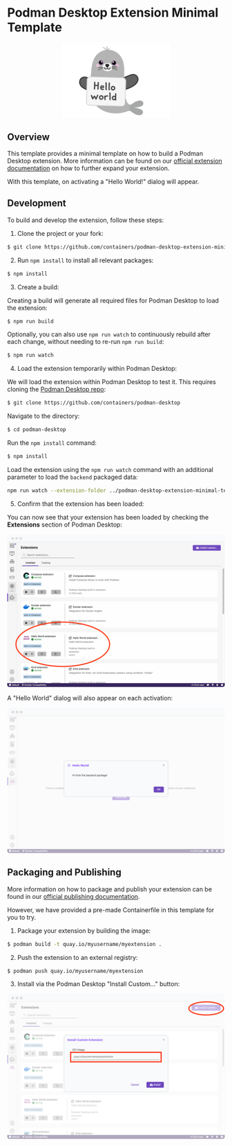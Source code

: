 # Podman Desktop Extension Minimal Template

<p align="center">
  <img alt="Hello World" src="/images/helloselkie.png" width="50%">
</p>

## Overview

This template provides a minimal template on how to build a Podman Desktop extension. More information can be found on our [official extension documentation](https://podman-desktop.io/docs/extensions) on how to further expand your extension.

With this template, on activating a "Hello World!" dialog will appear.

## Development

To build and develop the extension, follow these steps:

1. Clone the project or your fork:

```sh
$ git clone https://github.com/containers/podman-desktop-extension-minimal-template/
```

2. Run `npm install` to install all relevant packages:

```sh
$ npm install
```

3. Create a build:

Creating a build will generate all required files for Podman Desktop to load the extension:

```sh
$ npm run build
```

Optionally, you can also use `npm run watch` to continuously rebuild after each change, without needing to re-run `npm run build`:

```sh
$ npm run watch
```

4. Load the extension temporarily within Podman Desktop:

We will load the extension within Podman Desktop to test it. This requires cloning the [Podman Desktop repo](https://github.com/containers/podman-desktop):

```sh
$ git clone https://github.com/containers/podman-desktop
```

Navigate to the directory:

```sh
$ cd podman-desktop
```

Run the `npm install` command:

```sh
$ npm install
```

Load the extension using the `npm run watch` command with an additional parameter to load the `backend` packaged data:

```sh
npm run watch --extension-folder ../podman-desktop-extension-minimal-template
```

5. Confirm that the extension has been loaded:

You can now see that your extension has been loaded by checking the **Extensions** section of Podman Desktop:

![loaded](/images/loaded.png)

A "Hello World" dialog will also appear on each activation:

![helloworld notification](/images/helloworld_notification.png)

## Packaging and Publishing

More information on how to package and publish your extension can be found in our [official publishing documentation](https://podman-desktop.io/docs/extensions/publish).

However, we have provided a pre-made Containerfile in this template for you to try.

1. Package your extension by building the image:

```sh
$ podman build -t quay.io/myusername/myextension .
```

2. Push the extension to an external registry:

```sh
$ podman push quay.io/myusername/myextension
```

3. Install via the Podman Desktop "Install Custom..." button:

![custom install](/images/custom_install.png)
